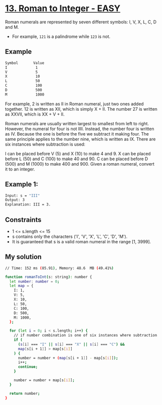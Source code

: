 # [13. Roman to Integer - **EASY**](https://leetcode.com/problems/roman-to-integer/)

Roman numerals are represented by seven different symbols: I, V, X, L, C, D and M.

- For example, `121` is a palindrome while `123` is not.

## Example

```bash
Symbol       Value
I             1
V             5
X             10
L             50
C             100
D             500
M             1000
```

For example, 2 is written as II in Roman numeral, just two ones added together. 12 is written as XII, which is simply X + II. The number 27 is written as XXVII, which is XX + V + II.

Roman numerals are usually written largest to smallest from left to right. However, the numeral for four is not IIII. Instead, the number four is written as IV. Because the one is before the five we subtract it making four. The same principle applies to the number nine, which is written as IX. There are six instances where subtraction is used:

I can be placed before V (5) and X (10) to make 4 and 9.
X can be placed before L (50) and C (100) to make 40 and 90.
C can be placed before D (500) and M (1000) to make 400 and 900.
Given a roman numeral, convert it to an integer.

## Example 1:

```bash
Input: s = "III"
Output: 3
Explanation: III = 3.
```

## Constraints

- 1 <= s.length <= 15
- s contains only the characters ('I', 'V', 'X', 'L', 'C', 'D', 'M').
- It is guaranteed that s is a valid roman numeral in the range [1, 3999].

## My solution

```bash
// Time: 152 ms (85.91), Memory: 48.6  MB (49.41%)

function romanToInt(s: string): number {
  let number: number = 0;
  let map = {
    I: 1,
    V: 5,
    X: 10,
    L: 50,
    C: 100,
    D: 500,
    M: 1000,
  };

  for (let i = 0; i < s.length; i++) {
    // if number combination is one of six instances where subtraction is used
    if (
      (s[i] === "I" || s[i] === "X" || s[i] === "C") &&
      map[s[i + 1]] > map[s[i]]
    ) {
      number = number + (map[s[i + 1]] - map[s[i]]);
      i++;
      continue;
    }

    number = number + map[s[i]];
  }

  return number;
}

```
